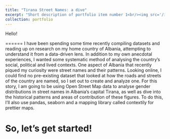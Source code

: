 ```yaml
---
title: "Tirana Street Names: a dive"
excerpt: "Short description of portfolio item number 1<br/><img src='/images/500x300.png'>"
collection: portfolio
---
```


Hello!

======
I have been spending some time recently compiling datasets and reading up on research on my home country of Albania, attempting to understand it from a data-driven lens. In addition to my own anecdotal experiences, I wanted some systematic method of analysing the country’s social, political and lived contexts. One aspect of Albania that recently piqued my curiosity were street names and their patterns. Looking online, I could find no pre-existing dataset that looked at how the roads and streets of the country are named, so I set out to create and analyze one.
For this story, I am going to be using Open Street Map data to analyse gender distributions in street names in Albania’s capital Tirana, as well as dive into the historical patterns and areas of contribution of these figures. To do this, I’ll also use pandas, seaborn and a mapping library called contextily for prettier maps. 

So, let’s get started!
======
